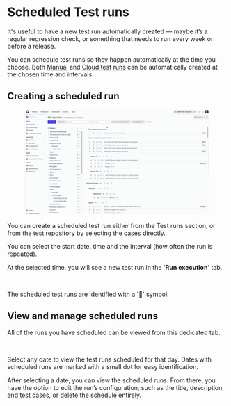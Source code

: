 # Scheduled Test runs

It's useful to have a new test run automatically created — maybe it’s a regular regression check, or something that needs to run every week or before a release.

You can schedule test runs so they happen automatically at the time you choose. Both [Manual](../get-started-with-the-qase-platform/create-a-test-run/) and [Cloud test runs](../../qase-ai/aiden-qa-architect.md#h_8203030372) can be automatically created at the chosen time and intervals.



## Creating a scheduled run <a href="#h_fd6d411552" id="h_fd6d411552"></a>

<figure><img src="../../.gitbook/assets/sc run.gif" alt="" width="563"><figcaption></figcaption></figure>

You can create a scheduled test run either from the Test runs section, or from the test repository by selecting the cases directly.

You can select the start date, time and the interval (how often the run is repeated).

At the selected time, you will see a new test run in the '**Run execution**' tab.

<figure><img src="https://downloads.intercomcdn.com/i/o/wsaz8vex/1587485960/dee0d1c2cd01173aefe6f42f17dd/42742.png?expires=1750850100&#x26;signature=66bd11de37610e0424585fe02ab59d0448ff1a86a25d3114a08cf54b237b7600&#x26;req=dSUvEc12mIhZWfMW1HO4zcm1ZdJJPQm6a1uLNONWOgi4%2FQ1CTU%2FPdMj0Ewuo%0AQI9F%0A" alt="" width="563"><figcaption></figcaption></figure>

The scheduled test runs are identified with a '🔁' symbol.



## View and manage scheduled runs <a href="#h_08f15953f6" id="h_08f15953f6"></a>

All of the runs you have scheduled can be viewed from this dedicated tab.

<figure><img src="https://downloads.intercomcdn.com/i/o/wsaz8vex/1587495684/f8a666335d325e6e9b8f473c1cc8/28876.png?expires=1750850100&#x26;signature=d7f3b7c63f913f81a528348fabcf4e21718b9e4b34f84ed1da0e158935510a23&#x26;req=dSUvEc13mIdXXfMW1HO4zTjDKU%2FLHr6L%2FI3Sa%2Fes%2BQEBFsKOqJu9ZfAXFavI%0A5Rho%0A" alt="" width="563"><figcaption></figcaption></figure>

Select any date to view the test runs scheduled for that day. Dates with scheduled runs are marked with a small dot for easy identification.

After selecting a date, you can view the scheduled runs. From there, you have the option to edit the run’s configuration, such as the title, description, and test cases, or delete the schedule entirely.
